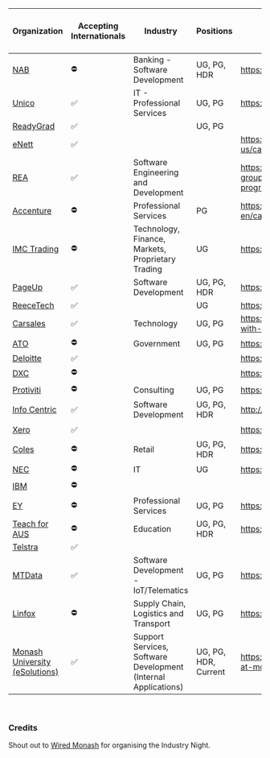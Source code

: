 
| Organization  | Accepting Internationals | Industry                                          | Positions   | The section you're after                          | Cut the crap link |
|---------------|--------------------------|---------------------------------------------------|-------------|---------------------------------------------------|-------------------|
| [NAB](https://www.nab.com.au/about-us)           |     ⛔️      | Banking - Software Development                    | UG, PG, HDR | https://www.nab.com.au/careers | [💰](http://careers.nab.com.au/aw/en/filter/?search-keyword=&location=aust%20-%20vic%20metro&category=developers%2fprogrammers&category=devops&category=digital%20%26%20innovation&category=engineering%20-%20network&category=engineering%20-%20software&category=information%20%26%20communication%20technology&job-mail-subscribe-privacy=agree)                           |
| [Unico](https://www.unico.com.au/company)         |      ✅     | IT - Professional Services                        | UG, PG      | https://www.unico.com.au | [☎️](https://www.unico.com.au/graduate-program)                        |
| [ReadyGrad](https://www.readygrad.com.au/ourstory)     |     ✅      |                                                   | UG, PG      |                                                    | [📝](https://www.readygrad.com.au/internship-program) |
| [eNett](https://www.enett.com/about-us)         |     ✅      |                                                   |             | https://www.enett.com/about-us/careers            | [☁️](https://jobs.lever.co/enett/f743c7c0-d0b2-48a5-a56d-9c9e60263ff2) |
| [REA](https://www.rea-group.com/company/about-us/)           |     ✅      | Software Engineering and Development              |             | https://www.rea-group.com/careers/graduate-programs/      | [🏡](https://www.rea-group.com/careers/graduate-programs/#graduate-programs) |
| [Accenture](https://www.accenture.com/au-en/about/company-index)    |     ⛔️      | Professional Services                             | PG          | https://www.accenture.com/au-en/careers/graduate-programs | [🛠](https://www.accenture.com/au-en/careers/jobsearch?jk=Melbourne) |
| [IMC Trading](https://www.imc.com/ap/about-us)   |     ⛔️      | Technology, Finance, Markets, Proprietary Trading | UG          | https://www.imc.com/ap/careers                            | [📈](https://www.imc.com/ap/careers/graduates/) |
| [PageUp](https://www.pageuppeople.com/about-us/)        |     ✅      | Software Development                              | UG, PG, HDR | https://grad.pageuppeople.com/                            | [📊](https://grad.pageuppeople.com/en/search/?search-keyword=&location=Melbourne) | 
| [ReeceTech](https://www.reecetech.com.au)     |     ✅      |                                                   | UG          | https://www.reecetech.com.au/                             | [🛁](https://reece.wd3.myworkdayjobs.com/en-US/reecetech_careers/) |
| [Carsales](https://www.carsales.com.au/info/about-us/)      |     ✅      | Technology                                        | UG, PG      | https://www.carsales.com.au/work-with-us/  | [🚗](https://www.carsales.com.au/work-with-us/join-our-team) | 
| [ATO](https://www.ato.gov.au/about-ato/who-we-are/)           |      ⛔️      | Government                                        | UG, PG      | https://www.ato.gov.au/careers                            | [💸](https://www.ato.gov.au/About-ATO/Careers/Entry-level-programs/The-ATO-Graduate-program/) |
| [Deloitte](https://www2.deloitte.com/au/en/pages/about-deloitte/articles/about-deloitte.html)    |       ✅       |                                                   |             |https://www2.deloitte.com/au/en.html|  [💵](https://www2.deloitte.com/au/en/pages/careers/articles/graduate-program-careers.html)   |
| [DXC](https://www.dxc.technology/about_us)         |      ⛔️      |                                                   |             | https://www.dxc.technology/au                             | [💻](https://jobs.dxc.technology/ListJobs/All/Search/DXC-Location/Australia-Victoria/) |
| [Protiviti](https://www.protiviti.com/AU-en/about-us)     |      ⛔️      | Consulting                                        | UG, PG      | https://www.protiviti.com/AU-en                   | [📉](https://roberthalf.wd1.myworkdayjobs.com/ProtivitiAPAC/0/refreshFacet/318c8bb6f553100021d223d9780d30be) |
| [Info Centric](http://www.infocentric.com.au)  |       ✅       | Software Development                              | UG, PG, HDR | http://www.infocentric.com.au                     | [📑](http://www.infocentric.com.au/wp-content/uploads/2015/02/InfoCentric_Graduate-Careers__2018.pdf) |
| [Xero](https://www.xero.com/au/about/)          |      ✅       |                                                   |             | https://www.xero.com                                      | [0️⃣](https://www.xero.com/au/about/careers/openings/) |
| [Coles](https://www.colesgroup.com.au/about-us/?page=about-us)         |      ⛔️      | Retail                                            | UG, PG, HDR | https://www.colescareers.com.au                           | [🧁](https://www.colescareers.com.au/students-and-graduates/our-operations-graduate-program/about-the-program) |
| [NEC](https://www.nec.com.au/about)           |      ⛔️      | IT                                                | UG          | https://www.nec.com.au/                                   | [👥](https://chc.tbe.taleo.net/chc01/ats/careers/v2/searchResults?org=NEC&cws=40) | 
| [IBM](https://www.ibm.com/ibm/au/en/)           |      ⛔️      |                                                   |             |                                                   | [🖥](https://careers.ibm.com/ListJobs/All/Search/cms-state/victoria/country/au/) |
| [EY](https://www.ey.com/au/en/about-us)            |      ⛔️      | Professional Services                             | UG, PG      | https://www.ey.com/au/en/home                             | [🧾](https://www.ey.com/au/en/careers/students/apply-here) |
| [Teach for AUS](https://www.teachforaustralia.org/about-us/) |      ⛔️      | Education                                         | UG, PG, HDR | https://www.teachforaustralia.org                         | [📖](https://www.teachforaustralia.org/join-tfa/ldp/apply/) |
| [Telstra](https://www.telstra.com.au/aboutus)       |       ✅      |                                                   |             |                                                   | [📲](https://careers.telstra.com/jobs/599497?&lApplicationSubSourceID=11783) |
| [MTData](https://mtdata.com.au/about/#about-mtdata)           |       ✅     | Software Development - IoT/Telematics             | UG, PG      | https://www.mtdata.com.au             | [📚](https://mtdata.com.au/about/#careers) |
| [Linfox](https://www.linfox.com/about/)        |      ⛔️      | Supply Chain, Logistics and Transport             | UG, PG      | https://www.linfox.com/careers/                           | [🚛](https://www.linfox.com/careers/current-job-vacancies-australia/) |
| [Monash University (eSolutions)](https://www.monash.edu/esolutions/about-us)    |      ✅      | Support Services, Software Development (Internal Applications)                                                 |    UG, PG, HDR, Current         | https://www.monash.edu/jobs/jobs-at-monash                                                  | [:mortar_board:](http://careers.pageuppeople.com/513/cw/en/) |

</br>

### Credits
Shout out to [Wired Monash](https://github.com/wiredmonash) for organising the Industry Night. 
